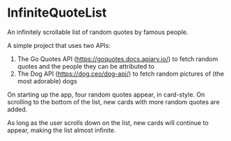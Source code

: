 # InfiniteQuoteList

An infinitely scrollable list of random quotes by famous people.

A simple project that uses two APIs:

1. The Go Quotes API (https://goquotes.docs.apiary.io/) to fetch random quotes and the people they can be attributed to
2. The Dog API (https://dog.ceo/dog-api/) to fetch random pictures of (the most adorable) dogs

On starting up the app, four random quotes appear, in card-style. On scrolling to the bottom of the list, new cards with more random quotes are added.

As long as the user scrolls down on the list, new cards will continue to appear, making the list almost infinite. 
